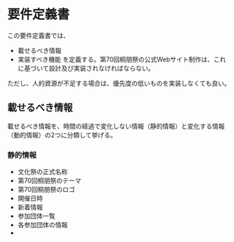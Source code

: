 # 要件定義書

この要件定義書では、
- 載せるべき情報
- 実装すべき機能
を定義する。第70回桐朋祭の公式Webサイト制作は、これに基づいて設計及び実装されなければならない。

ただし、人的資源が不足する場合は、優先度の低いものを実装しなくても良い。

## 載せるべき情報

載せるべき情報を、時間の経過で変化しない情報（静的情報）と変化する情報（動的情報）の2つに分類して挙げる。

### 静的情報

- 文化祭の正式名称
- 第70回桐朋祭のテーマ
- 第70回桐朋祭のロゴ
- 開催日時
- 新着情報
- 参加団体一覧
- 各参加団体の情報
- 
